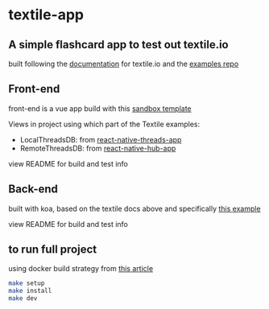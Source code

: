 # textile-app

## A simple flashcard app to test out textile.io

built following the [documentation](https://docs.textile.io/tutorials/hub/web-app/) for textile.io and the [examples repo](https://github.com/textileio/js-examples)

## Front-end

front-end is a vue app build with this [sandbox template](https://github.com/Jewcub/sandbox-flashcard-app-vue)

Views in project using which part of the Textile examples:

- LocalThreadsDB: from [react-native-threads-app](https://github.com/textileio/js-examples/tree/master/react-native-threads-app)
- RemoteThreadsDB: from [react-native-hub-app](https://github.com/textileio/js-examples/tree/master/react-native-hub-app)

view README for build and test info

## Back-end

built with koa, based on the textile docs above and specifically [this example](https://github.com/textileio/js-examples/tree/master/hub-browser-auth-app)

view README for build and test info

## to run full project

using docker build strategy from [this article](https://hackernoon.com/a-better-way-to-develop-node-js-with-docker-cd29d3a0093)

```bash
make setup
make install
make dev
```
